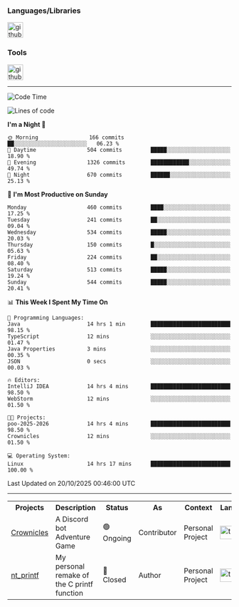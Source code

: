 <div>
    <h3>Languages/Libraries</h3>
    <img alt="github-chart" src="https://skillicons.dev/icons?i=c,py,js,ts,discordjs,html,css,md" height="35px">
</div>
<div>
    <h3>Tools</h3>
    <img alt="github-chart" src="https://skillicons.dev/icons?i=discord,git,github,gitlab,vim,vscode,webstorm,pycharm,ubuntu,pnpm,nodejs,docker" height="35px">
</div>

---
<!--START_SECTION:waka-->
![Code Time](http://img.shields.io/badge/Code%20Time-365%20hrs%208%20mins-blue)

![Lines of code](https://img.shields.io/badge/From%20Hello%20World%20I%27ve%20Written-134.2%20thousand%20lines%20of%20code-blue)

**I'm a Night 🦉** 

```text
🌞 Morning                166 commits         ██░░░░░░░░░░░░░░░░░░░░░░░   06.23 % 
🌆 Daytime                504 commits         █████░░░░░░░░░░░░░░░░░░░░   18.90 % 
🌃 Evening                1326 commits        ████████████░░░░░░░░░░░░░   49.74 % 
🌙 Night                  670 commits         ██████░░░░░░░░░░░░░░░░░░░   25.13 % 
```
📅 **I'm Most Productive on Sunday** 

```text
Monday                   460 commits         ████░░░░░░░░░░░░░░░░░░░░░   17.25 % 
Tuesday                  241 commits         ██░░░░░░░░░░░░░░░░░░░░░░░   09.04 % 
Wednesday                534 commits         █████░░░░░░░░░░░░░░░░░░░░   20.03 % 
Thursday                 150 commits         █░░░░░░░░░░░░░░░░░░░░░░░░   05.63 % 
Friday                   224 commits         ██░░░░░░░░░░░░░░░░░░░░░░░   08.40 % 
Saturday                 513 commits         █████░░░░░░░░░░░░░░░░░░░░   19.24 % 
Sunday                   544 commits         █████░░░░░░░░░░░░░░░░░░░░   20.41 % 
```


📊 **This Week I Spent My Time On** 

```text
💬 Programming Languages: 
Java                     14 hrs 1 min        █████████████████████████   98.15 % 
TypeScript               12 mins             ░░░░░░░░░░░░░░░░░░░░░░░░░   01.47 % 
Java Properties          3 mins              ░░░░░░░░░░░░░░░░░░░░░░░░░   00.35 % 
JSON                     0 secs              ░░░░░░░░░░░░░░░░░░░░░░░░░   00.03 % 

🔥 Editors: 
IntelliJ IDEA            14 hrs 4 mins       █████████████████████████   98.50 % 
WebStorm                 12 mins             ░░░░░░░░░░░░░░░░░░░░░░░░░   01.50 % 

🐱‍💻 Projects: 
poo-2025-2026            14 hrs 4 mins       █████████████████████████   98.50 % 
Crownicles               12 mins             ░░░░░░░░░░░░░░░░░░░░░░░░░   01.50 % 

💻 Operating System: 
Linux                    14 hrs 17 mins      █████████████████████████   100.00 % 
```


 Last Updated on 20/10/2025 00:46:00 UTC
<!--END_SECTION:waka-->

---
<table>
    <tr>
        <th>Projects</th>
        <th>Description</th>
        <th>Status</th>
        <th>As</th>
        <th>Context</th>
        <th>Language</th>
    </tr>
    <tr>
        <td>
            <a href="https://github.com/Crownicles/Crownicles">Crownicles</a>
        </td>
        <td>
            A Discord bot Adventure Game
        </td>
        <td>
            🟢 Ongoing
        </td>
        <td>
            Contributor
        </td>
        <td>
            Personal Project
        </td>
        <td>
            <img alt="ts icon" src="https://skillicons.dev/icons?i=ts" height="30px">
        </td>
    </tr>
        <td>
            <a href="https://github.com/Ntalcme/nt_printf">nt_printf</a>
        </td>
        <td>
             My personal remake of the C printf function 
        </td>
        <td>
            🔴 Closed
        </td>
        <td>
            Author
        </td>
        <td>
            Personal Project
        </td>
        <td>
            <img alt="ts icon" src="https://skillicons.dev/icons?i=c" height="30px">
        </td>
    </tr>
</table>

